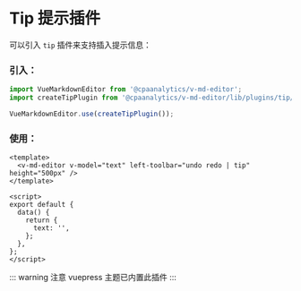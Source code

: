 # Tip 提示插件

可以引入 `tip` 插件来支持插入提示信息：

<ClientOnly>
  <plugin-tip />
</ClientOnly>

### 引入：

```js
import VueMarkdownEditor from '@cpaanalytics/v-md-editor';
import createTipPlugin from '@cpaanalytics/v-md-editor/lib/plugins/tip/index';

VueMarkdownEditor.use(createTipPlugin());
```

### 使用：

```vue
<template>
  <v-md-editor v-model="text" left-toolbar="undo redo | tip" height="500px" />
</template>

<script>
export default {
  data() {
    return {
      text: '',
    };
  },
};
</script>
```

::: warning 注意
vuepress 主题已内置此插件
:::
